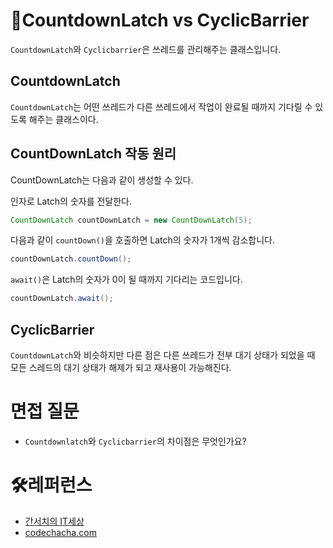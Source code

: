 # 🎈CountdownLatch vs CyclicBarrier

`CountdownLatch`와 `Cyclicbarrier`은 쓰레드를 관리해주는 클래스입니다.

## CountdownLatch

`CountdownLatch`는 어떤 쓰레드가 다른 쓰레드에서 작업이 완료될 때까지 기다릴 수 있도록 해주는 클래스이다.

## CountDownLatch 작동 원리

CountDownLatch는 다음과 같이 생성할 수 있다. 

인자로 Latch의 숫자를 전달한다.

``` java
CountDownLatch countDownLatch = new CountDownLatch(5);
```

다음과 같이 `countDown()`을 호출하면 Latch의 숫자가 1개씩 감소합니다.
``` java
countDownLatch.countDown();
```

`await()`은 Latch의 숫자가 0이 될 때까지 기다리는 코드입니다.
``` java
countDownLatch.await();
```

## CyclicBarrier
`CountdownLatch`와 비슷하지만 다른 점은 다른 쓰레드가 전부 대기 상태가 되었을 때 모든 스레드의 대기 상태가 해제가 되고 재사용이 가능해진다.


# 면접 질문
- `Countdownlatch`와 `Cyclicbarrier`의 차이점은 무엇인가요?

# 🛠레퍼런스
- [간서치의 IT세상](https://younghwannam.blogspot.com/2019/12/java-countdownlatch-cyclicbarrier-phaser.html)
- [codechacha.com](https://codechacha.com/ko/java-countdownlatch/)
